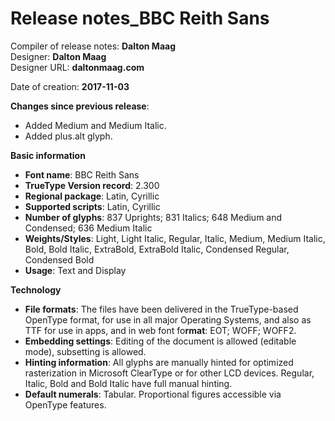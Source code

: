 # Release notes_BBC Reith Sans

Compiler of release notes: **Dalton Maag** </br>
Designer: **Dalton Maag** </br>
Designer URL: **daltonmaag.com**

Date of creation: **2017-11-03**

**Changes since previous release**:
- Added Medium and Medium Italic.
- Added plus.alt glyph.

**Basic information**
- **Font name**: BBC Reith Sans
- **TrueType Version record**: 2.300
- **Regional package**: Latin, Cyrillic
- **Supported scripts**: Latin, Cyrillic
- **Number of glyphs**: 837 Uprights; 831 Italics; 648 Medium and Condensed; 636 Medium Italic
- **Weights/Styles**: Light, Light Italic, Regular, Italic, Medium, Medium Italic, Bold, Bold Italic, ExtraBold, ExtraBold Italic, Condensed Regular, Condensed Bold
- **Usage**: Text and Display

**Technology**
- **File formats**: The files have been delivered in the TrueType-based OpenType format, for use in all major Operating Systems, and also as TTF for use in apps, and in web font fo**rmat**: EOT; WOFF; WOFF2.
- **Embedding settings**: Editing of the document is allowed (editable mode), subsetting is allowed.
- **Hinting information**: All glyphs are manually hinted for optimized rasterization in Microsoft ClearType or for other LCD devices. Regular, Italic, Bold and Bold Italic have full manual hinting.
- **Default numerals**: Tabular. Proportional figures accessible via OpenType features.
 
